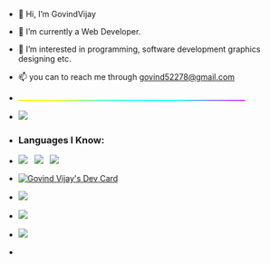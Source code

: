 - 👋 Hi, I’m GovindVijay
- 🌱 I’m currently a Web Developer.
- 👀 I’m interested in programming, software development graphics designing etc.
- 📫 you can to reach me through  govind52278@gmail.com
- ![](https://raw.githubusercontent.com/M3BIONIX/M3BIONIX/main/Assets/Rainbow.gif)
- <img src="https://github.com/Govindv7555/Govindv7555/blob/main/1574956586430.gif" width=600px>
- <h3>Languages I Know:</h3>
- ![](https://img.shields.io/badge/HTML5-E34F26?style=for-the-badge&logo=html5&logoColor=white) &nbsp; ![](https://img.shields.io/badge/CSS3-1572B6?style=for-the-badge&logo=css3&logoColor=white) &nbsp;  ![](https://img.shields.io/badge/Python-FFD43B?style=for-the-badge&logo=python&logoColor=blue)
- <a href="https://app.daily.dev/govind754"><img src="https://api.daily.dev/devcards/64dc9b2bba2148999184a95acaf55fde.png?r=ced" width="400" alt="Govind Vijay's Dev Card"/></a>

- ![](https://github-readme-stats.vercel.app/api?username=Govindv7555&show_icons=true&theme=tokyonight)
- ![](https://github-readme-stats.vercel.app/api/top-langs/?username=Govindv7555)
- ![](https://github-readme-streak-stats.herokuapp.com/?user=Govindv7555)
- <img src="https://github.com/Govindv7555/Govindv7555/blob/main/49e76e0596857673c5c80c85b84394c1.gif" width=600px height=5px>

<!---
GovindVijay/GovindVijay is a ✨ special ✨ repository because its `README.md` (this file) appears on your GitHub profile.
You can click the Preview link to take a look at your changes.
--->
